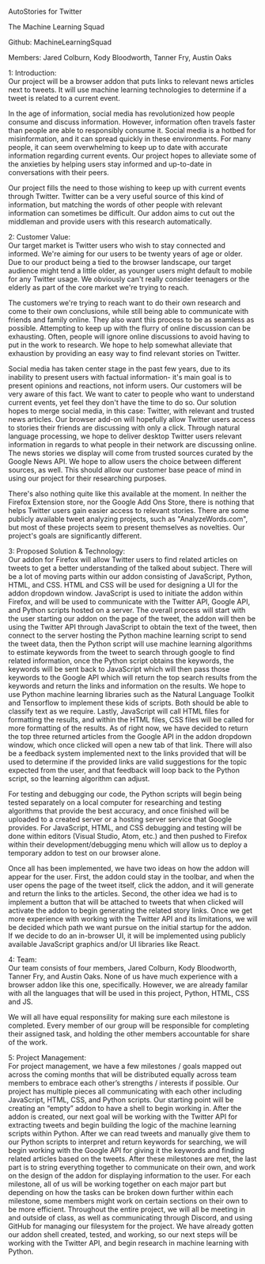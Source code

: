 AutoStories for Twitter

The Machine Learning Squad

Github: MachineLearningSquad

Members: Jared Colburn, Kody Bloodworth, Tanner Fry, Austin Oaks

1: Introduction:</br>
Our project will be a browser addon that puts links to relevant news articles next to tweets. It will use machine learning technologies to determine if a tweet is related to a current event.
  
In the age of information, social media has revolutionized how people consume and discuss information. However, information often travels faster than people are able to responsibly consume it. Social media is a hotbed for misinformation, and it can spread quickly in these environments. For many people, it can seem overwhelming to keep up to date with accurate information regarding current events. Our project hopes to alleviate some of the anxieties by helping users stay informed and up-to-date in conversations with their peers.  
  
Our project fills the need to those wishing to keep up with current events through Twitter. Twitter can be a very useful source of this kind of information, but matching the words of other people with relevant information can sometimes be difficult. Our addon aims to cut out the middleman and provide users with this research automatically.

2: Customer Value:</br>
Our target market is Twitter users who wish to stay connected and informed. We're aiming for our users to be twenty years of age or older. Due to our product being a tied to the browser landscape, our target audience might tend a little older, as younger users might default to mobile for any Twitter usage. We obviously can't really consider teenagers or the elderly as part of the core market we're trying to reach.  
  
The customers we're trying to reach want to do their own research and come to their own conclusions, while still being able to communicate with friends and family online. They also want this process to be as seamless as possible. Attempting to keep up with the flurry of online discussion can be exhausting. Often, people will ignore online discussions to avoid having to put in the work to research. We hope to help somewhat alleviate that exhaustion by providing an easy way to find relevant stories on Twitter.  
  
Social media has taken center stage in the past few years, due to its inability to present users with factual information- it's main goal is to present opinions and reactions, not inform users. Our customers will be very aware of this fact. We want to cater to people who want to understand current events, yet feel they don't have the time to do so. Our solution hopes to merge social media, in this case: Twitter, with relevant and trusted news articles. Our browser add-on will hopefully allow Twitter users access to stories their friends are discussing with only a click. Through natural language processing, we hope to deliver desktop Twitter users relevant information in regards to what people in their network are discussing online. The news stories we display will come from trusted sources curated by the Google News API. We hope to allow users the choice between different sources, as well. This should allow our customer base peace of mind in using our project for their researching purposes.
  
There's also nothing quite like this available at the moment. In neither the Firefox Extension store, nor the Google Add Ons Store, there is nothing that helps Twitter users gain easier access to relevant stories. There are some publicly available tweet analyzing projects, such as "AnalyzeWords.com", but most of these projects seem to present themselves as novelties. Our project's goals are significantly different.

3: Proposed Solution & Technology:</br>
Our addon for Firefox will allow Twitter users to find related articles on tweets to get a better understanding of the talked about subject. There will be a lot of moving parts within our addon consisting of JavaScript, Python, HTML, and CSS. HTML and CSS will be used for designing a UI for the addon dropdown window. JavaScript is used to initiate the addon within Firefox, and will be used to communicate with the Twitter API, Google API, and Python scripts hosted on a server. The overall process will start with the user starting our addon on the page of the tweet, the addon will then be using the Twitter API through JavaScript to obtain the text of the tweet, then connect to the server hosting the Python machine learning script to send the tweet data, then the Python script will use machine learning algorithms to estimate keywords from the tweet to search through google to find related information, once the Python script obtains the keywords, the keywords will be sent back to JavaScript which will then pass those keywords to the Google API which will return the top search results from the keywords and return the links and information on the results. We hope to use Python machine learning libraries such as the Natural Language Toolkit and Tensorflow to implement these kids of scripts. Both should be able to classify text as we require. Lastly, JavaScript will call HTML files for formatting the results, and within the HTML files, CSS files will be called for more formatting of the results. As of right now, we have decided to return the top three returned articles from the Google API in the addon dropdown window, which once clicked will open a new tab of that link. There will also be a feedback system implemented next to the links provided that will be used to determine if the provided links are valid suggestions for the topic expected from the user, and that feedback will loop back to the Python script, so the learning algorithm can adjust.  
  
For testing and debugging our code, the Python scripts will begin being tested separately on a local computer for researching and testing algorithms that provide the best accuracy, and once finished will be uploaded to a created server or a hosting server service that Google provides. For JavaScript, HTML, and CSS debugging and testing will be done within editors (Visual Studio, Atom, etc.) and then pushed to Firefox within their development/debugging menu which will allow us to deploy a temporary addon to test on our browser alone.  
  
Once all has been implemented, we have two ideas on how the addon will appear for the user. First, the addon could stay in the toolbar, and when the user opens the page of the tweet itself, click the addon, and it will generate and return the links to the articles. Second, the other idea we had is to implement a button that will be attached to tweets that when clicked will activate the addon to begin generating the related story links. Once we get more experience with working with the Twitter API and its limitations, we will be decided which path we want pursue on the initial startup for the addon. If we decide to do an in-browser UI, it will be implemented using publicly available JavaScript graphics and/or UI libraries like React.

4: Team:</br>
Our team consists of four members, Jared Colburn, Kody Bloodworth, Tanner Fry, and Austin Oaks. None of us have much experience 
with a browser addon like this one, specifically. However, we are already familar with all the languages that will be used in this
project, Python, HTML, CSS and JS.

We will all have equal responsility for making sure each milestone is completed. Every member of our group will be responsible for completing their assigned task, and holding the other members accountable for share of the work.

5: Project Management:</br>
For project management, we have a few milestones / goals mapped out across the coming months that will be distributed equally across team members to embrace each other’s strengths / interests if possible. Our project has multiple pieces all communicating with each other including JavaScript, HTML, CSS, and Python scripts. Our starting point will be creating an “empty” addon to have a shell to begin working in. After the addon is created, our next goal will be working with the Twitter API for extracting tweets and begin building the logic of the machine learning scripts within Python. After we can read tweets and manually give them to our Python scripts to interpret and return keywords for searching, we will begin working with the Google API for giving it the keywords and finding related articles based on the tweets. After these milestones are met, the last part is to string everything together to communicate on their own, and work on the design of the addon for displaying information to the user. For each milestone, all of us will be working together on each major part but depending on how the tasks can be broken down further within each milestone, some members might work on certain sections on their own to be more efficient. Throughout the entire project, we will all be meeting in and outside of class, as well as communicating through Discord, and using GitHub for managing our filesystem for the project. We have already gotten our addon shell created, tested, and working, so our next steps will be working with the Twitter API, and begin research in machine learning with Python.

